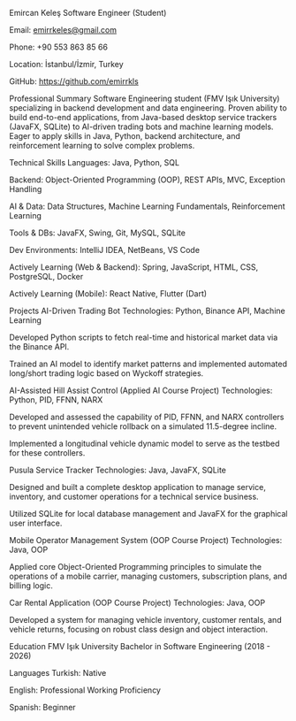 Emircan Keleş
Software Engineer (Student)

Email: emirrkeles@gmail.com

Phone: +90 553 863 85 66

Location: İstanbul/İzmir, Turkey

GitHub: https://github.com/emirrkls

Professional Summary
Software Engineering student (FMV Işık University) specializing in backend development and data engineering. Proven ability to build end-to-end applications, from Java-based desktop service trackers (JavaFX, SQLite) to AI-driven trading bots and machine learning models. Eager to apply skills in Java, Python, backend architecture, and reinforcement learning to solve complex problems.

Technical Skills
Languages: Java, Python, SQL

Backend: Object-Oriented Programming (OOP), REST APIs, MVC, Exception Handling

AI & Data: Data Structures, Machine Learning Fundamentals, Reinforcement Learning

Tools & DBs: JavaFX, Swing, Git, MySQL, SQLite

Dev Environments: IntelliJ IDEA, NetBeans, VS Code

Actively Learning (Web & Backend): Spring, JavaScript, HTML, CSS, PostgreSQL, Docker

Actively Learning (Mobile): React Native, Flutter (Dart)

Projects
AI-Driven Trading Bot
Technologies: Python, Binance API, Machine Learning

Developed Python scripts to fetch real-time and historical market data via the Binance API.

Trained an AI model to identify market patterns and implemented automated long/short trading logic based on Wyckoff strategies.

AI-Assisted Hill Assist Control
(Applied AI Course Project) Technologies: Python, PID, FFNN, NARX

Developed and assessed the capability of PID, FFNN, and NARX controllers to prevent unintended vehicle rollback on a simulated 11.5-degree incline.

Implemented a longitudinal vehicle dynamic model to serve as the testbed for these controllers.

Pusula Service Tracker
Technologies: Java, JavaFX, SQLite

Designed and built a complete desktop application to manage service, inventory, and customer operations for a technical service business.

Utilized SQLite for local database management and JavaFX for the graphical user interface.

Mobile Operator Management System
(OOP Course Project) Technologies: Java, OOP

Applied core Object-Oriented Programming principles to simulate the operations of a mobile carrier, managing customers, subscription plans, and billing logic.

Car Rental Application
(OOP Course Project) Technologies: Java, OOP

Developed a system for managing vehicle inventory, customer rentals, and vehicle returns, focusing on robust class design and object interaction.

Education
FMV Işık University
Bachelor in Software Engineering (2018 - 2026)

Languages
Turkish: Native

English: Professional Working Proficiency

Spanish: Beginner
